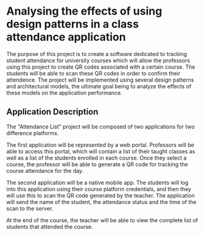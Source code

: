 # Analysing the effects of using design patterns in a class attendance application

The purpose of this project is to create a software dedicated to tracking student attendance for university courses which will allow the professors using this project to create QR codes associated with a certain course. The students will be able to scan these QR codes in order to confirm their attendence. The project will be implemented using several design patterns and architectural models, the ultimate goal being to analyze the effects of these models on the application performance. 
 
## Application Description

The "Attendance List" project will be composed of two applications for two difference platforms. 

The first application will be represented by a web portal. Professors will be able to access this portal, which will contain a list of their taught classes as well as a list of the students enrolled in each course. Once they select a course, the professor will be able to generate a QR code for tracking the course attendance for the day. 

The second application will be a native mobile app. The students will log into this application using their course platform credentials, and then they will use this to scan the QR code generated by the teacher. The application will send the name of the student, the attendance status and the time of the scan to the server. 

At the end of the course, the teacher will be able to view the complete list of students that attended the course. 

